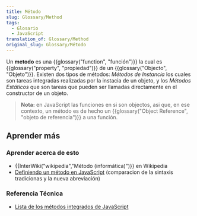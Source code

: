 ```yaml
---
title: Método
slug: Glossary/Method
tags:
  - Glosario
  - JavaScript
translation_of: Glossary/Method
original_slug: Glossary/Método
---
```

Un **metodo** es una {{glossary("function", "función")}} la cual es {{glossary("property", "propiedad")}} de un {{glossary("Objecto", "Objeto")}}. Existen dos tipos de métodos: _Métodos de Instancia_ los cuales son tareas integradas realizadas por la instacia de un objeto, y los _Métodos Estáticos_ que son tareas que pueden ser llamadas directamente en el constructor de un objeto.

> **Nota:** en JavaScript las funciones en si son objectos, asi que, en ese contexto, un método es de hecho un {{glossary("Object Reference", "objeto de referencia")}} a una función.

## Aprender más

### Aprender acerca de esto

- {{InterWiki("wikipedia","Método (informática)")}} en Wikipedia
- [Definiendo un método en JavaScript](/en-US/docs/Web/JavaScript/Reference/Functions/Method_definitions) (comparacion de la sintaxis tradicionas y la nueva abreviación)

### Referencia Técnica

- [Lista de los métodos integrados de JavaScript](/en-US/docs/Web/JavaScript/Reference/Methods_Index)
